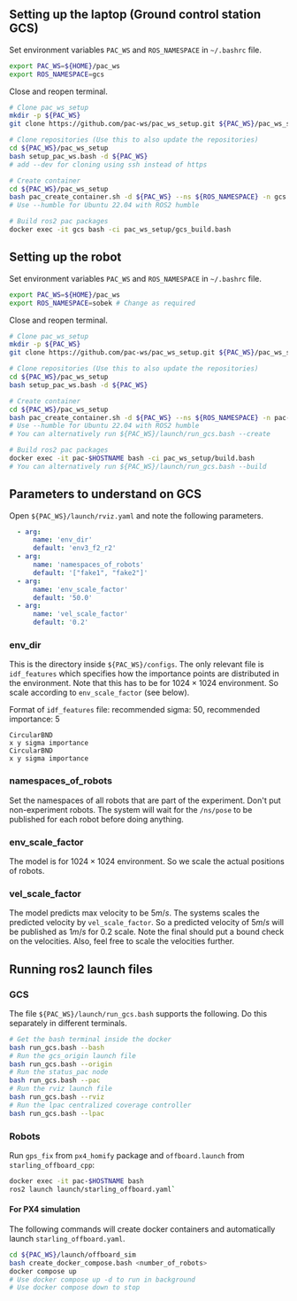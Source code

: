 ## Setting up the laptop (Ground control station GCS)

Set environment variables `PAC_WS` and `ROS_NAMESPACE` in `~/.bashrc` file.
```bash
export PAC_WS=${HOME}/pac_ws
export ROS_NAMESPACE=gcs
```

Close and reopen terminal.

```bash
# Clone pac_ws_setup
mkdir -p ${PAC_WS}
git clone https://github.com/pac-ws/pac_ws_setup.git ${PAC_WS}/pac_ws_setup
```

```bash
# Clone repositories (Use this to also update the repositories)
cd ${PAC_WS}/pac_ws_setup
bash setup_pac_ws.bash -d ${PAC_WS}
# add --dev for cloning using ssh instead of https
```

```bash
# Create container
cd ${PAC_WS}/pac_ws_setup
bash pac_create_container.sh -d ${PAC_WS} --ns ${ROS_NAMESPACE} -n gcs --noble
# Use --humble for Ubuntu 22.04 with ROS2 humble
```

```bash
# Build ros2 pac packages
docker exec -it gcs bash -ci pac_ws_setup/gcs_build.bash
```

## Setting up the robot

Set environment variables `PAC_WS` and `ROS_NAMESPACE` in `~/.bashrc` file.
```bash
export PAC_WS=${HOME}/pac_ws
export ROS_NAMESPACE=sobek # Change as required
```

Close and reopen terminal.

```bash
# Clone pac_ws_setup
mkdir -p ${PAC_WS}
git clone https://github.com/pac-ws/pac_ws_setup.git ${PAC_WS}/pac_ws_setup
```

```bash
# Clone repositories (Use this to also update the repositories)
cd ${PAC_WS}/pac_ws_setup
bash setup_pac_ws.bash -d ${PAC_WS}
```

```bash
# Create container
cd ${PAC_WS}/pac_ws_setup
bash pac_create_container.sh -d ${PAC_WS} --ns ${ROS_NAMESPACE} -n pac-$HOSTNAME --noble
# Use --humble for Ubuntu 22.04 with ROS2 humble
# You can alternatively run ${PAC_WS}/launch/run_gcs.bash --create
```

```bash
# Build ros2 pac packages
docker exec -it pac-$HOSTNAME bash -ci pac_ws_setup/build.bash
# You can alternatively run ${PAC_WS}/launch/run_gcs.bash --build
```

## Parameters to understand on GCS

Open `${PAC_WS}/launch/rviz.yaml` and note the following parameters.
```yaml
  - arg:
      name: 'env_dir'
      default: 'env3_f2_r2'
  - arg:
      name: 'namespaces_of_robots'
      default: '["fake1", "fake2"]'
  - arg:
      name: 'env_scale_factor'
      default: '50.0'
  - arg:
      name: 'vel_scale_factor'
      default: '0.2'
```

### env_dir
This is the directory inside `${PAC_WS}/configs`. The only relevant file is `idf_features` which specifies how the importance points are distributed in the environment. Note that this has to be for $1024 \times 1024$ environment. So scale according to `env_scale_factor` (see below).  

Format of `idf_features` file: recommended sigma: 50, recommended importance: 5
```
CircularBND
x y sigma importance
CircularBND
x y sigma importance
```

### namespaces_of_robots
Set the namespaces of all robots that are part of the experiment. Don't put non-experiment robots. The system will wait for the `/ns/pose` to be published for each robot before doing anything.

### env_scale_factor
The model is for $1024 \times 1024$ environment. So we scale the actual positions of robots.

### vel_scale_factor
The model predicts max velocity to be $5 m/s$. The systems scales the predicted velocity by `vel_scale_factor`. So a predicted velocity of $5 m/s$ will be published as $1 m/s$ for 0.2 scale. Note the final should put a bound check on the velocities. Also, feel free to scale the velocities further.

## Running ros2 launch files

### GCS
The file `${PAC_WS}/launch/run_gcs.bash` supports the following.
Do this separately in different terminals.
```bash
# Get the bash terminal inside the docker
bash run_gcs.bash --bash
# Run the gcs_origin launch file
bash run_gcs.bash --origin
# Run the status_pac node
bash run_gcs.bash --pac
# Run the rviz launch file
bash run_gcs.bash --rviz
# Run the lpac centralized coverage controller
bash run_gcs.bash --lpac
```

### Robots
Run `gps_fix` from `px4_homify` package and `offboard.launch` from `starling_offboard_cpp`:

```bash
docker exec -it pac-$HOSTNAME bash
ros2 launch launch/starling_offboard.yaml`
```

#### For PX4 simulation
The following commands will create docker containers and automatically launch `starling_offboard.yaml`.
```bash
cd ${PAC_WS}/launch/offboard_sim
bash create_docker_compose.bash <number_of_robots>
docker compose up
# Use docker compose up -d to run in background
# Use docker compose down to stop
```
